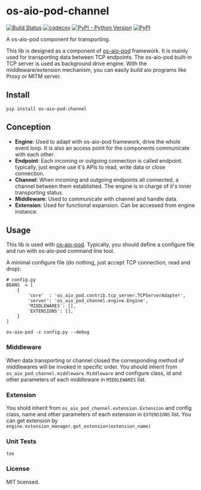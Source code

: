 # os-aio-pod-channel
[![Build Status](https://www.travis-ci.org/cfhamlet/os-aio-pod-channel.svg?branch=master)](https://www.travis-ci.org/cfhamlet/os-aio-pod-channel)
[![codecov](https://codecov.io/gh/cfhamlet/os-aio-pod-channel/branch/master/graph/badge.svg)](https://codecov.io/gh/cfhamlet/os-aio-pod-channel)
[![PyPI - Python Version](https://img.shields.io/pypi/pyversions/os-aio-pod-channel.svg)](https://pypi.python.org/pypi/os-aio-pod-channel)
[![PyPI](https://img.shields.io/pypi/v/os-aio-pod-channel.svg)](https://pypi.python.org/pypi/os-aio-pod-channel)

A os-aio-pod component for transporting.

This lib is designed as a component of [os-aio-pod](https://github.com/cfhamlet/os-aio-pod) framework. It is mainly used for transporting data between TCP endpoints. The os-aio-pod built-in TCP server is used as background drive engine. With the middleware/extension mechanism, you can easily build aio programs like Proxy or MITM server.

## Install

```
pip install os-aio-pod-channel
```


## Conception

* **Engine**: Used to adapt with os-aio-pod framework, drive the whole event loop. It is also an access point for the components communicate with each other.
* **Endpoint**: Each incoming or outgoing connection is called endpoint. typically, just engine use it's APIs to read, write data or close connection.
* **Channel**: When incoming and outgoing endpoints all connected, a channel between them established. The engine is in charge of it's inner transporting status. 
* **Middleware**: Used to communicate with channel and handle data.
* **Extension**: Used for functional expansion. Can be accessed from engine instance. 



## Usage

This lib is used with [os-aio-pod](https://github.com/cfhamlet/os-aio-pod). Typically, you should define a configure file and run with os-aio-pod command line tool.

A minimal configure file (do nothing, just accept TCP connection, read and drop):

```
# config.py
BEANS  = [
    {
        'core'  : 'os_aio_pod.contrib.tcp_server.TCPServerAdapter',
        'server': 'os_aio_pod_channel.engine.Engine',
        'MIDDLEWARES': [],
        'EXTENSIONS': [],
    }
]
```

```
os-aio-pod -c config.py --debug
```



### Middleware

When data transporting or channel closed the corresponding method of middlewares will be invoked in specific order. You should inherit from ``os_aio_pod_channel.middleware.Middleware`` and configure class, id and other parameters of each middleware in ``MIDDLEWARES`` list.

### Extension

You shold inherit from ``os_aio_pod_channel.extension.Extension`` and config class, name and other parameters of each extension in ``EXTENSIONS`` list. You can get extension by ``engine.extension_manager.get_extension(extension_name)``


### Unit Tests

```
tox
```

### License

MIT licensed.
